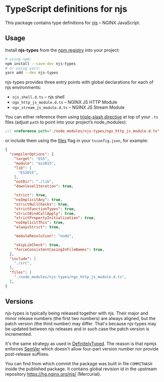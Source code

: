 # TypeScript definitions for njs

This package contains type definitions for [njs](https://github.com/nginx/njs) – NGINX JavaScript.


## Usage

Install **njs-types** from the [npm registry](https://www.npmjs.com/) into your project:

```sh
# using npm:
npm install --save-dev njs-types
# or using yarn:
yarn add --dev njs-types
```

njs-types provides three entry points with global declarations for each of njs environments:

* `njs_shell.d.ts` – njs shell
* `ngx_http_js_module.d.ts` – NGINX JS HTTP Module
* `ngx_stream_js_module.d.ts` – NGINX JS Stream Module

You can either reference them using [triple-slash directive](https://www.typescriptlang.org/docs/handbook/triple-slash-directives.html) at top of your `.ts` files (adjust `path` to point into your project’s node_modules):

```ts
/// <reference path="./node_modules/njs-types/ngx_http_js_module.d.ts" />
```

or include them using the [files](https://www.typescriptlang.org/tsconfig#files) flag in your `tsconfig.json`, for example:

```json
{
  "compilerOptions": {
    "target": "ES5",
    "module": "es2015",
    "lib": [
      "ES2015",
    ],
    "outDir": "./lib",
    "downlevelIteration": true,

    "strict": true,
    "noImplicitAny": true,
    "strictNullChecks": true,
    "strictFunctionTypes": true,
    "strictBindCallApply": true,
    "strictPropertyInitialization": true,
    "noImplicitThis": true,
    "alwaysStrict": true,

    "moduleResolution": "node",

    "skipLibCheck": true,
    "forceConsistentCasingInFileNames": true,
  },
  "include": [
    "./src",
  ],
  "files": [
    "./node_modules/njs-types/ngx_http_js_module.d.ts",
  ],
}
```


## Versions

njs-types is typically being released together with njs.
Their major and minor release numbers (the first two numbers) are always aligned, but the patch version (the third number) may differ.
That's because njs-types may be updated between njs releases and in such case the patch version is incremented.

It's the same strategy as used in [DefinitelyTyped](https://github.com/DefinitelyTyped/DefinitelyTyped#how-do-definitely-typed-package-versions-relate-to-versions-of-the-corresponding-library).
The reason is that npmjs enforces [SemVer](https://semver.org/) which doesn't allow four-part version number nor provide post-release suffixes.

You can find from which commit the package was built in file `COMMITHASH` inside the published package.
It contains global revision id in the upstream repository https://hg.nginx.org/njs/ (Mercurial).
